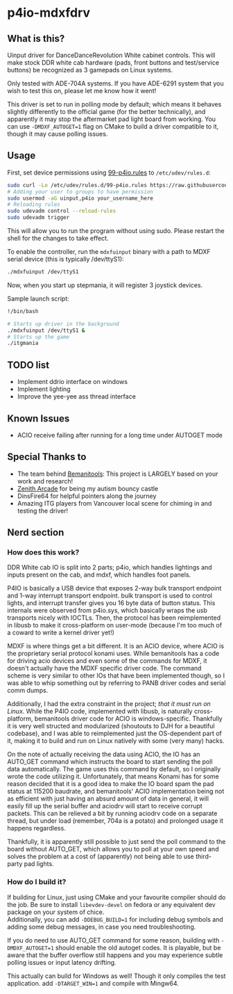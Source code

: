 # p4io-mdxfdrv

## What is this?
Uinput driver for DanceDanceRevolution White cabinet controls. This will make stock DDR white cab hardware (pads, front buttons and test/service buttons) be recognized as 3 gamepads on Linux systems.

Only tested with ADE-704A systems. If you have ADE-6291 system that you wish to test this on, please let me know how it went!

This driver is set to run in polling mode by default; which means it behaves slightly differently to the official game (for the better technically), and apparently it may stop the aftermarket pad light board from working. You can use `-DMDXF_AUTOGET=1` flag on CMake to build a driver compatible to it, though it may cause polling issues.

## Usage
First, set device permissions using [99-p4io.rules](99-p4io.rules) to `/etc/udev/rules.d`:
```bash
sudo curl -Lo /etc/udev/rules.d/99-p4io.rules https://raw.githubusercontent.com/KokoseiJ/p4io_mdxfdrv/refs/heads/master/99-p4io.rules
# Adding your user to groups to have permission
sudo usermod -aG uinput,p4io your_username_here
# Reloading rules
sudo udevadm control --reload-rules
sudo udevadm trigger
```
This will allow you to run the program without using sudo. Please restart the shell for the changes to take effect.

To enable the controller, run the `mdxfuinput` binary with a path to MDXF serial device (this is typically /dev/ttyS1):
```bash
./mdxfuinput /dev/ttyS1
```
Now, when you start up stepmania, it will register 3 joystick devices.

Sample launch script:
```bash
!/bin/bash

# Starts up driver in the background
./mdxfuinput /dev/ttyS1 &
# Starts up the game
./itgmania
```

## TODO list
* Implement ddrio interface on windows
* Implement lighting
* Improve the yee-yee ass thread interface

## Known Issues
* ACIO receive failing after running for a long time under AUTOGET mode

## Special Thanks to
* The team behind [Bemanitools](https://github.com/djhackersdev/bemanitools): This project is LARGELY based on your work and research!
* [Zenith Arcade](https://zenitharcade.com/) for being my autism bouncy castle
* DinsFire64 for helpful pointers along the journey
* Amazing ITG players from Vancouver local scene for chiming in and testing the driver!

## Nerd section
### How does this work?
DDR White cab IO is split into 2 parts; p4io, which handles lightings and inputs present on the cab, and mdxf, which handles foot panels.

P4IO is basically a USB device that exposes 2-way bulk transport endpoint and 1-way interrupt transport endpoint. bulk transport is used to control lights, and interrupt transfer gives you 16 byte data of button status.
This internals were observed from p4io.sys, which basically wraps the usb transports nicely with IOCTLs.
Then, the protocol has been reimplemented in libusb to make it cross-platform on user-mode (because I'm too much of a coward to write a kernel driver yet!)

MDXF is where things get a bit different. It is an ACIO device, where ACIO is the proprietary serial protocol konami uses.
While bemanitools has a code for driving acio devices and even some of the commands for MDXF, it doesn't actually have the MDXF specific driver code.
The command scheme is very similar to other IOs that have been implemented though, so I was able to whip something out by referring to PANB driver codes and serial comm dumps.

Additionally, I had the extra constraint in the project; *that it must run on Linux.* While the P4IO code, implemented with libusb, is naturally cross-platform, bemanitools driver code for ACIO is windows-specific.
Thankfully it is very well structed and modularized (shoutouts to DJH for a beautiful codebase), and I was able to reimplemented just the OS-dependent part of it, making it to build and run on Linux natively with some (very many) hacks.

On the note of actually receiving the data using ACIO, the IO has an AUTO\_GET command which instructs the board to start sending the poll data automatically.
The game uses this command by default, so I originally wrote the code utilizing it.
Unfortunately, that means Konami has for some reason decided that it is a good idea to make the IO board spam the pad status at 115200 baudrate, and bemanitools' ACIO implementation being
not as efficient with just having an absurd amount of data in general, it will easily fill up the serial buffer and aciodrv will start to receive corrupt packets.
This can be relieved a bit by running aciodrv code on a separate thread, but under load (remember, 704a is a potato) and prolonged usage it happens regardless.

Thankfully, it is apparently still possible to just send the poll command to the board without AUTO\_GET, which allows you to poll at your own speed and solves the problem at a cost of (apparently) not being able to use third-party pad lights.

### How do I build it?
If building for Linux, just using CMake and your favourite compiler should do the job. Be sure to install `libevdev-devel` on fedora or any equivalent dev package on your system of chice.  
Additionally, you can add `-DDEBUG_BUILD=1` for including debug symbols and adding some debug messages, in case you need troubleshooting.

If you do need to use AUTO\_GET command for some reason, building with `-DMDXF_AUTOGET=1` should enable the old autoget codes. It is playable, but be aware that the buffer overflow still happens and you may experience subtle polling issues or input latency drifting.

This actually can build for Windows as well! Though it only compiles the test application. add `-DTARGET_WIN=1` and compile with Mingw64.
